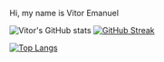 Hi, my name is Vitor Emanuel 

![Vitor's GitHub stats](https://github-readme-stats.vercel.app/api?username=vitoremanuelx&show_icons=true&theme=dark) [![GitHub Streak](https://streak-stats.demolab.com?user=vitoremanuelx&theme=dark&border_radius=3.2&exclude_days=Thu)](https://git.io/streak-stats)

[![Top Langs](https://github-readme-stats.vercel.app/api/top-langs/?username=vitoremanuelx&hide_progress=true)](https://github.com/vitoremanuelx/github-readme-stats&show_icons=true&theme=dark)
